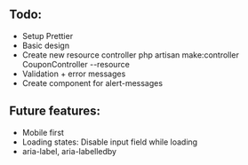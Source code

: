 ## Todo:

- Setup Prettier
- Basic design
- Create new resource controller php artisan make:controller CouponController --resource
- Validation + error messages
- Create component for alert-messages

## Future features:

- Mobile first
- Loading states: Disable input field while loading
- aria-label, aria-labelledby
